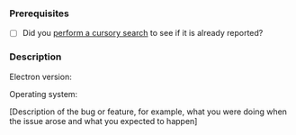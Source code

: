 ### Prerequisites

* [ ] Did you [perform a cursory search](https://github.com/issues?q=is%3Aissue+repo%3Aatom%2Felectron) to see if it is already reported?

### Description

Electron version: 

Operating system: 

[Description of the bug or feature, for example, what you were doing when the issue arose and what you expected to happen]
